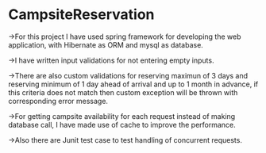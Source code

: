 # CampsiteReservation

->For this project I have used spring framework for developing the web application, with Hibernate as ORM and mysql as database.

->I have written input validations for not entering empty inputs.

->There are also custom validations for reserving maximun of 3 days and reserving minimum of 1 day ahead of arrival and up to 1 month in advance, if this criteria does not match then custom exception will be thrown with corresponding error message.

->For getting campsite availability for each request instead of making database call, I have made use of cache to improve the performance.

->Also there are Junit test case to test handling of concurrent requests.

